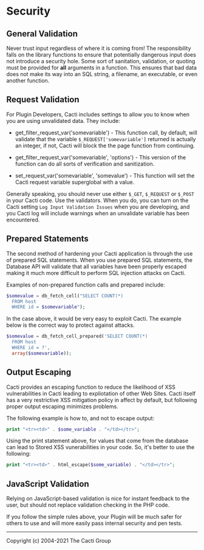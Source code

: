 # Security

## General Validation

Never trust input regardless of where it is coming from! The responsibility
falls on the library functions to ensure that potentially dangerous input does
not introduce a security hole. Some sort of sanitation, validation, or quoting
must be provided for **all** arguments in a function. This ensures that bad
data does not make its way into an SQL string, a filename, an executable, or
even another function.

## Request Validation

For Plugin Developers, Cacti includes settings to allow you to know when
you are using unvalidated data.  They include:

* get_filter_request_var('somevariable') - This function call, by default,
  will validate that the variable `$_REQUEST['somevariable']` returned
  is actually an integer, if not, Cacti will block the the page
  function from continuing.

* get_filter_request_var('somevariable', 'options') - This version of the
  function can do all sorts of verification and sanitization.

* set_request_var('somevariable', 'somevalue') - This function will set
  the Cacti request variable superglobal with a value.

Generally speaking, you should never use either `$_GET`, `$_REQUEST` or
`$_POST` in your Cacti code.  Use the validators.  When you do, you can
turn on the Cacti setting `Log Input Validation Issues` when you are
developing, and you Cacti log will include warnings when an unvalidate
variable has been encountered.

## Prepared Statements

The second method of hardening your Cacti application is through the use
of prepared SQL statements.  When you use prepared SQL statements, the
Database API will validate that all variables have been properly escaped
making it much more difficult to perform SQL injection attacks on Cacti.

Examples of non-prepared function calls and prepared include:

```php
$somevalue = db_fetch_cell("SELECT COUNT(*)
  FROM host
  WHERE id = $somevariable");
```

In the case above, it would be very easy to exploit Cacti.  The example
below is the correct way to protect against attacks.

```php
$somevalue = db_fetch_cell_prepared('SELECT COUNT(*)
  FROM host
  WHERE id = ?',
  array($somevariable));
```

## Output Escaping

Cacti provides an escaping function to reduce the likelihood of XSS
vulnerabilities in Cacti leading to expliotation of other Web Sites.
Cacti itself has a very restrictive XSS mitigation policy in affect
by default, but following proper output escaping minimizes problems.

The following example is how to, and not to escape output:

```php
print "<tr><td>" . $some_variable . "</td></tr>";
```

Using the print statement above, for values that come from the database
can lead to Stored XSS vunerabilities in your code.  So, it's better
to use the following:

```php
print "<tr><td>" . html_escape($some_variable) . "</td></tr>";
```

## JavaScript Validation

Relying on JavaScript-based validation is nice for instant feedback to the
user, but should not replace validation checking in the PHP code.

If you follow the simple rules above, your Plugin will be much safer
for others to use and will more easily pass internal security and
pen tests.

---
Copyright (c) 2004-2021 The Cacti Group
